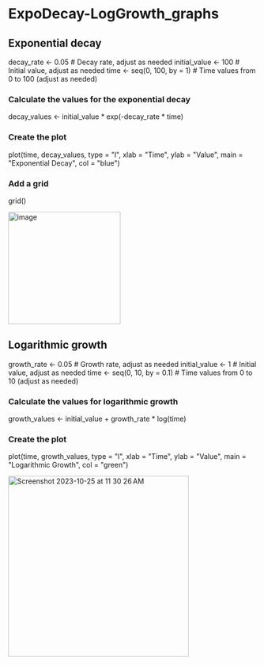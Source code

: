 # ExpoDecay-LogGrowth_graphs

## Exponential decay
decay_rate <- 0.05  # Decay rate, adjust as needed
initial_value <- 100  # Initial value, adjust as needed
time <- seq(0, 100, by = 1)  # Time values from 0 to 100 (adjust as needed)

### Calculate the values for the exponential decay
decay_values <- initial_value * exp(-decay_rate * time)

### Create the plot
plot(time, decay_values, type = "l", xlab = "Time", ylab = "Value",
     main = "Exponential Decay", col = "blue")

### Add a grid
grid()

<img width="227" alt="image" src="https://github.com/sherlynette/ExpoDecay-LogGrowth_graphs/assets/11760597/5936af70-130e-49c1-9065-747f507c9d78">


## Logarithmic growth
growth_rate <- 0.05  # Growth rate, adjust as needed
initial_value <- 1  # Initial value, adjust as needed
time <- seq(0, 10, by = 0.1)  # Time values from 0 to 10 (adjust as needed)

### Calculate the values for logarithmic growth
growth_values <- initial_value + growth_rate * log(time)

### Create the plot
plot(time, growth_values, type = "l", xlab = "Time", ylab = "Value",
     main = "Logarithmic Growth", col = "green")

<img width="365" alt="Screenshot 2023-10-25 at 11 30 26 AM" src="https://github.com/sherlynette/ExpoDecay-LogGrowth_graphs/assets/11760597/b5906abf-8d39-4152-8c44-b523868e37e4">
